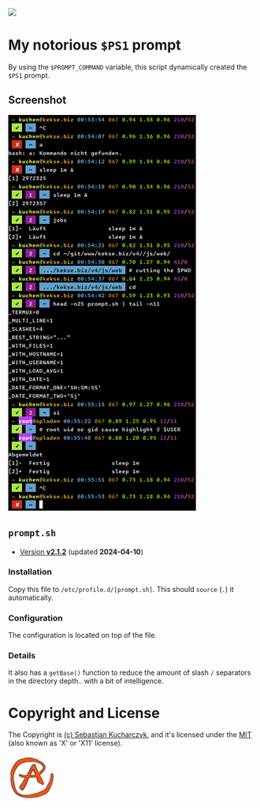 <img src="https://kekse.biz/github.php?draw&override=github:prompt" />

# My notorious **`$PS1`** prompt
By using the `$PROMPT_COMMAND` variable, this script dynamically created the `$PS1` prompt.

## Screenshot
![$PS1](img/prompt.png)

## **`prompt.sh`**
* [Version **v2.1.2**](sh/prompt.sh) (updated **2024-04-10**)

### Installation
Copy this file to `/etc/profile.d/[prompt.sh]`. This should `source` (`.`) it automatically.

### Configuration
The configuration is located on top of the file.

### Details
It also has a `getBase()` function to reduce the amount of slash `/` separators
in the directory depth.. with a bit of intelligence.

# Copyright and License
The Copyright is [(c) Sebastian Kucharczyk](./COPYRIGHT.txt),
and it's licensed under the [MIT](./LICENSE.txt) (also known as 'X' or 'X11' license).

![kekse.biz](favicon.png)
